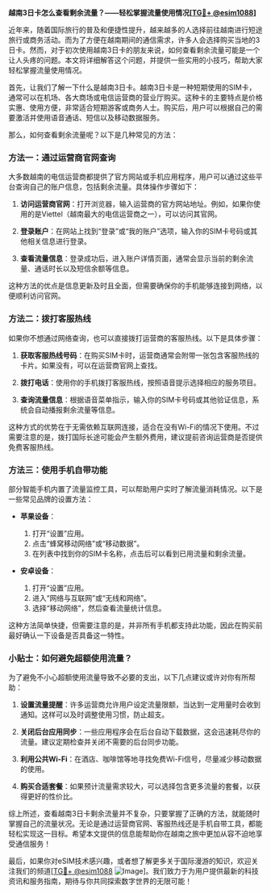 **越南3日卡怎么查看剩余流量？——轻松掌握流量使用情况[[TG💪+ @esim1088](https://t.me/s/esim1088)]**

近年来，随着国际旅行的普及和便捷性提升，越来越多的人选择前往越南进行短途旅行或商务活动。而为了方便在越南期间的通信需求，许多人会选择购买当地的3日卡。然而，对于初次使用越南3日卡的朋友来说，如何查看剩余流量可能是一个让人头疼的问题。本文将详细解答这个问题，并提供一些实用的小技巧，帮助大家轻松掌握流量使用情况。

首先，让我们了解一下什么是越南3日卡。越南3日卡是一种短期使用的SIM卡，通常可以在机场、各大商场或电信运营商的营业厅购买。这种卡的主要特点是价格实惠、使用方便，非常适合短期游客或商务人士。购买后，用户可以根据自己的需要激活并使用语音通话、短信以及移动数据服务。

那么，如何查看剩余流量呢？以下是几种常见的方法：

### 方法一：通过运营商官网查询

大多数越南的电信运营商都提供了官方网站或手机应用程序，用户可以通过这些平台查询自己的账户信息，包括剩余流量。具体操作步骤如下：

1. **访问运营商官网**：打开浏览器，输入运营商的官方网站地址。例如，如果你使用的是Viettel（越南最大的电信运营商之一），可以访问其官网。
   
2. **登录账户**：在网站上找到“登录”或“我的账户”选项，输入你的SIM卡号码或其他相关信息进行登录。

3. **查看流量信息**：登录成功后，进入账户详情页面，通常会显示当前的剩余流量、通话时长以及短信余额等信息。

这种方法的优点是信息更新及时且全面，但需要确保你的手机能够连接到网络，以便顺利访问官网。

### 方法二：拨打客服热线

如果你不想通过网络查询，也可以直接拨打运营商的客服热线。以下是具体步骤：

1. **获取客服热线号码**：在购买SIM卡时，运营商通常会附带一张包含客服热线的卡片。如果没有，可以在运营商官网上查找。

2. **拨打电话**：使用你的手机拨打客服热线，按照语音提示选择相应的服务项目。

3. **查询流量信息**：根据语音菜单指示，输入你的SIM卡号码或其他验证信息，系统会自动播报剩余流量等信息。

这种方式的优势在于无需依赖互联网连接，适合在没有Wi-Fi的情况下使用。不过需要注意的是，拨打国际长途可能会产生额外费用，建议提前咨询运营商是否提供免费客服热线。

### 方法三：使用手机自带功能

部分智能手机内置了流量监控工具，可以帮助用户实时了解流量消耗情况。以下是一些常见品牌的设置方法：

- **苹果设备**：
  1. 打开“设置”应用。
  2. 点击“蜂窝移动网络”或“移动数据”。
  3. 在列表中找到你的SIM卡名称，点击后可以看到已用流量和剩余流量。

- **安卓设备**：
  1. 打开“设置”应用。
  2. 进入“网络与互联网”或“无线和网络”。
  3. 选择“移动网络”，然后查看流量统计信息。

这种方法简单快捷，但需要注意的是，并非所有手机都支持此功能，因此在购买前最好确认一下设备是否具备这一特性。

### 小贴士：如何避免超额使用流量？

为了避免不小心超额使用流量导致不必要的支出，以下几点建议或许对你有所帮助：

1. **设置流量提醒**：许多运营商允许用户设定流量限额，当达到一定用量时会收到通知。这样可以及时调整使用习惯，防止超支。

2. **关闭后台应用同步**：一些应用程序会在后台自动下载数据，这会迅速耗尽你的流量。建议定期检查并关闭不需要的后台同步功能。

3. **利用公共Wi-Fi**：在酒店、咖啡馆等地寻找免费Wi-Fi信号，尽量减少移动数据的使用。

4. **购买合适套餐**：如果预计流量需求较大，可以选择包含更多流量的套餐，以获得更好的性价比。

综上所述，查看越南3日卡剩余流量并不复杂，只要掌握了正确的方法，就能随时掌握自己的流量状况。无论是通过运营商官网、客服热线还是手机自带工具，都能轻松实现这一目标。希望本文提供的信息能帮助你在越南之旅中更加从容不迫地享受通信服务！

最后，如果你对eSIM技术感兴趣，或者想了解更多关于国际漫游的知识，欢迎关注我们的频道[[TG💪+ @esim1088](https://t.me/s/esim1088) ![Image](https://i.postimg.cc/4NQfJmqS/Snipaste-2025-05-13-00-14-12.png)]。我们致力于为用户提供最新的科技资讯和服务指南，期待与你共同探索数字世界的无限可能！